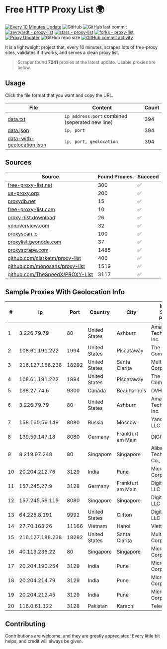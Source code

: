 
# Free HTTP Proxy List 🌍

[![Every 10 Minutes Update](https://github.com/mertguvencli/http-proxy-list/actions/workflows/main.yml/badge.svg?branch=main)](https://github.com/mertguvencli/http-proxy-list/actions/workflows/main.yml)
![GitHub](https://img.shields.io/github/license/mertguvencli/http-proxy-list)
![GitHub last commit](https://img.shields.io/github/last-commit/mertguvencli/http-proxy-list)
[![zevtyardt - proxy-list](https://img.shields.io/static/v1?label=zevtyardt&message=proxy-list&color=blue&logo=github)](https://github.com/zevtyardt/proxy-list "Go to GitHub repo")
[![stars - proxy-list](https://img.shields.io/github/stars/zevtyardt/proxy-list?style=social)](https://github.com/zevtyardt/proxy-list)
[![forks - proxy-list](https://img.shields.io/github/forks/zevtyardt/proxy-list?style=social)](https://github.com/zevtyardt/proxy-list)
[![Proxy Updater](https://github.com/zevtyardt/proxy-list/workflows/Proxy%20Updater/badge.svg)](https://github.com/zevtyardt/proxy-list/actions?query=workflow:"Proxy+Updater")
![GitHub repo size](https://img.shields.io/github/repo-size/zevtyardt/proxy-list)
[![GitHub commit activity](https://img.shields.io/github/commit-activity/m/zevtyardt/proxy-list?logo=commits)](https://github.com/zevtyardt/proxy-list/commits/main)

It is a lightweight project that, every 10 minutes, scrapes lots of free-proxy sites, validates if it works, and serves a clean proxy list.

> Scraper found **7241** proxies at the latest update. Usable proxies are below.

## Usage

Click the file format that you want and copy the URL.

|File|Content|Count|
|----|-------|-----|
|[data.txt](https://raw.githubusercontent.com/mertguvencli/http-proxy-list/main/proxy-list/data.txt)|`ip_address:port` combined (seperated new line)|394|
|[data.json](https://raw.githubusercontent.com/mertguvencli/http-proxy-list/main/proxy-list/data.json)|`ip, port`|394|
|[data-with-geolocation.json](https://raw.githubusercontent.com/mertguvencli/http-proxy-list/main/proxy-list/data-with-geolocation.json)|`ip, port, geolocation`|394|

## Sources

|Source|Found Proxies|Succeed|
|------|-------------|-------|
|[free-proxy-list.net](https://free-proxy-list.net)|300|✅|
|[us-proxy.org](https://www.us-proxy.org)|200|✅|
|[proxydb.net](http://proxydb.net)|15|✅|
|[free-proxy-list.com](https://free-proxy-list.com/?page=&port=&type%5B%5D=http&type%5B%5D=https&up_time=0&search=Search)|10|✅|
|[proxy-list.download](https://www.proxy-list.download/HTTP)|26|✅|
|[vpnoverview.com](https://vpnoverview.com/privacy/anonymous-browsing/free-proxy-servers)|32|✅|
|[proxyscan.io](https://www.proxyscan.io)|100|✅|
|[proxylist.geonode.com](https://proxylist.geonode.com/api/proxy-list?limit=300&page=1&sort_by=lastChecked&sort_type=desc&protocols=http,https)|37|✅|
|[proxyscrape.com](https://api.proxyscrape.com/v2/?request=displayproxies&protocol=http&timeout=10000&country=all&ssl=all&anonymity=all)|1485|✅|
|[github.com/clarketm/proxy-list](https://raw.githubusercontent.com/clarketm/proxy-list/master/proxy-list-raw.txt)|400|✅|
|[github.com/monosans/proxy-list](https://raw.githubusercontent.com/monosans/proxy-list/main/proxies/http.txt)|1519|✅|
|[github.com/TheSpeedX/PROXY-List](https://raw.githubusercontent.com/TheSpeedX/PROXY-List/master/http.txt)|3117|✅|


## Sample Proxies With Geolocation Info

|#|Ip|Port|Country|City|Internet Service Provider|
|-|--|----|-------|----|-------------------------|
|1|3.226.79.79|80|United States|Ashburn|Amazon Technologies Inc.|
|2|108.61.191.222|1994|United States|Piscataway|The Constant Company|
|3|216.127.188.238|18292|United States|Santa Clarita|Multacom Corporation|
|4|108.61.191.222|1994|United States|Piscataway|The Constant Company|
|5|198.27.74.6|9300|Canada|Beauharnois|OVH SAS|
|6|3.226.79.79|80|United States|Ashburn|Amazon Technologies Inc.|
|7|158.160.56.149|8080|Russia|Moscow|Yandex.Cloud LLC|
|8|139.59.147.18|8080|Germany|Frankfurt am Main|DIGITALOCEAN|
|9|8.219.97.248|80|Singapore|Singapore|Alibaba (US) Technology Co., Ltd.|
|10|20.204.212.76|3129|India|Pune|Microsoft Corporation|
|11|157.245.27.9|3128|Germany|Frankfurt am Main|DigitalOcean, LLC|
|12|157.245.59.119|8080|Singapore|Singapore|DigitalOcean, LLC|
|13|64.225.8.191|9992|United States|Clifton|DigitalOcean, LLC|
|14|27.70.163.26|11166|Vietnam|Hanoi|Viettel Group|
|15|216.127.188.238|18292|United States|Santa Clarita|Multacom Corporation|
|16|40.119.236.22|80|Singapore|Singapore|Microsoft Corporation|
|17|20.204.190.254|3129|India|Pune|Microsoft Corporation|
|18|20.204.214.79|3129|India|Pune|Microsoft Corporation|
|19|20.204.212.45|3129|India|Pune|Microsoft Corporation|
|20|116.0.61.122|3128|Pakistan|Karachi|Telecard|



## Contributing

Contributions are welcome, and they are greatly appreciated! Every
little bit helps, and credit will always be given.

